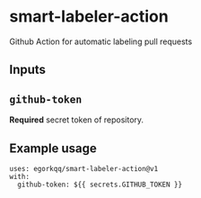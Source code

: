 # smart-labeler-action

Github Action for automatic labeling pull requests

## Inputs

## `github-token`

**Required** secret token of repository.

## Example usage

```
uses: egorkqq/smart-labeler-action@v1
with:
  github-token: ${{ secrets.GITHUB_TOKEN }}

```
